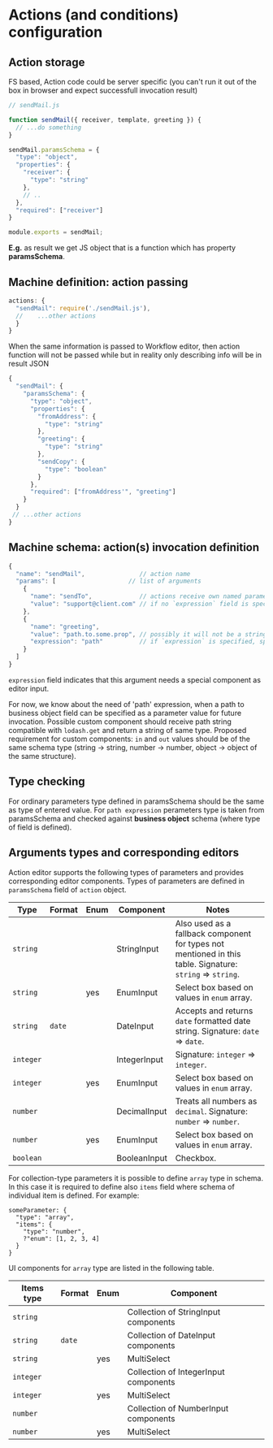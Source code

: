 Actions (and conditions) configuration
========

Action storage
--------------
FS based, Action code could be server specific
(you can't run it out of the box in browser and expect successfull invocation result)

```javascript
// sendMail.js

function sendMail({ receiver, template, greeting }) {
  // ...do something
}

sendMail.paramsSchema = {
  "type": "object",
  "properties": {
    "receiver": {
      "type": "string"
    },
    // ..
  },
  "required": ["receiver"]
}

module.exports = sendMail;
```

**E.g.** as result we get JS object that is a function which has property __paramsSchema__.

Machine definition: action passing
----------------------------------

```javascript
actions: {
  "sendMail": require('./sendMail.js'),
  //    ...other actions
  }
}
```

When the same information is passed to Workflow editor, then action function will not be passed while but in reality only describing info will be in result JSON
```javascript
{
  "sendMail": {
    "paramsSchema": {
      "type": "object",
      "properties": {
        "fromAddress": {
          "type": "string"
        },
        "greeting": {
          "type": "string"
        },
        "sendCopy": {
          "type": "boolean"
        }
      },
      "required": ["fromAddress'", "greeting"]
    }
  }
 // ...other actions
}
```

Machine schema: action(s) invocation definition
----------------------------------------------

```javascript
{
  "name": "sendMail",               // action name
  "params": [                    // list of arguments
    {
      "name": "sendTo",             // actions receive own named parameters along with implicit ones (object, from, to, event, context...)
      "value": "support@client.com" // if no `expression` field is specified, `value` is directly mapped to value passed to editor
    },
    {
      "name": "greeting",
      "value": "path.to.some.prop", // possibly it will not be a string but object (?), will see later
      "expression": "path"          // if `expression` is specified, special rules are applied to value (see below); later
    }
  ]
}
```

`expression` field indicates that this argument needs a special component as editor input.

For now, we know about the need of 'path' expression, when a path to business object field can be specified as a parameter value for future invocation. Possible custom component should receive path string compatible with `lodash.get` and return a string of same type.
Proposed requirement for custom components: `in` and `out` values should be of the same schema type (string -> string, number -> number, object -> object of the same structure).


Type checking
--------------
For ordinary parameters type defined in paramsSchema should be the same as type of entered value.
For `path expression` perameters type is taken from paramsSchema and checked against **business object** schema (where type of field is defined).


Arguments types and corresponding editors
--------------
Action editor supports the following types of parameters and provides corresponding editor components. Types of parameters are defined in `paramsSchema` field of `action` object.

| Type        | Format | Enum | Component | Notes  |
| ------------- | --------- | ------- | --------- | ----- |
| `string`      |  |  | StringInput | Also used as a fallback component for types not mentioned in this table. Signature: `string` => `string`. |
| `string` |  | yes | EnumInput | Select box based on values in `enum` array. |
| `string` | `date` |  | DateInput | Accepts and returns `date` formatted date string. Signature: `date` => `date`.|
| `integer`      |  |  | IntegerInput | Signature: `integer` => `integer`. |
| `integer` |  | yes | EnumInput | Select box based on values in `enum` array. |
| `number` |  |  | DecimalInput | Treats all numbers as `decimal`. Signature: `number` => `number`. |
| `number` |  | yes | EnumInput | Select box based on values in `enum` array. |
| `boolean` |  |  | BooleanInput | Checkbox. |

For collection-type parameters it is possible to define `array` type in schema. In this case it is required to define also `items` field where schema of individual item is defined. For example:

```
someParameter: {
  "type": "array",
  "items": {
    "type": "number",
    ?"enum": [1, 2, 3, 4]
  }
}
```

UI components for `array` type are listed in the following table.

| Items type | Format | Enum | Component |
| ------------- | --------- | --------- | ------- |
| `string` |  |  | Collection of StringInput components |
| `string` | `date` |  | Collection of DateInput components |
| `string` |  | yes | MultiSelect |
| `integer` |  |   | Collection of IntegerInput components |
| `integer` |  |  yes | MultiSelect |
| `number` |  |  | Collection of NumberInput components |
| `number` |  | yes | MultiSelect |


